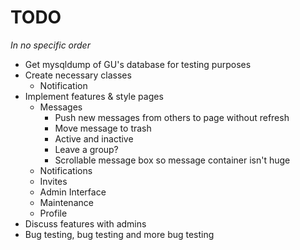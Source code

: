 TODO
====

<em>In no specific order</em>

- Get mysqldump of GU's database for testing purposes
- Create necessary classes
    - Notification
- Implement features & style pages
    - Messages
        - Push new messages from others to page without refresh
        - Move message to trash
        - Active and inactive
        - Leave a group?
        - Scrollable message box so message container isn't huge
    - Notifications
    - Invites
    - Admin Interface
    - Maintenance
    - Profile
- Discuss features with admins
- Bug testing, bug testing and more bug testing
